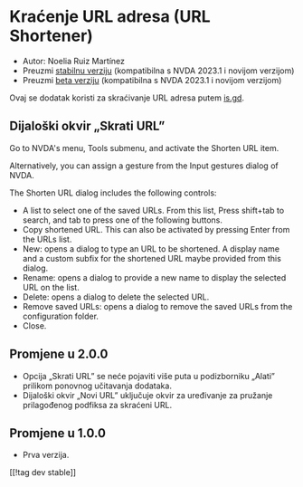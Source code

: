 # Kraćenje URL adresa (URL Shortener) #

* Autor: Noelia Ruiz Martínez
* Preuzmi [stabilnu verziju][1] (kompatibilna s NVDA 2023.1 i novijom
  verzijom)
* Preuzmi [beta verziju][2] (kompatibilna s NVDA 2023.1 i novijom verzijom)

Ovaj se dodatak koristi za skraćivanje URL adresa putem [is.gd][3].

## Dijaloški okvir „Skrati URL” ##

Go to NVDA's menu, Tools submenu, and activate the Shorten URL item.

Alternatively, you can assign a gesture from the Input gestures dialog of
NVDA.

The Shorten URL dialog includes the following controls:

* A list to select one of the saved URLs. From this list, Press shift+tab to
  search, and tab to press one of the following buttons.
* Copy shortened URL. This can also be activated by pressing Enter from the
  URLs list.
* New: opens a dialog to type an URL to be shortened. A display name and a
  custom subfix for the shortened URL maybe provided from this dialog.
* Rename: opens a dialog to provide a new name to display the selected URL
  on the list.
* Delete: opens a dialog to delete the selected URL.
* Remove saved URLs: opens a dialog to remove the saved URLs from the
  configuration folder.
* Close.

## Promjene u 2.0.0 ##

* Opcija „Skrati URL” se neće pojaviti više puta u podizborniku „Alati”
  prilikom ponovnog učitavanja dodataka.
* Dijaloški okvir „Novi URL” uključuje okvir za uređivanje za pružanje
  prilagođenog podfiksa za skraćeni URL.

## Promjene u 1.0.0 ##

* Prva verzija.

[[!tag dev stable]]

[1]: https://www.nvaccess.org/addonStore/legacy?file=urlShortener

[2]: https://www.nvaccess.org/addonStore/legacy?file=urlShortener-beta

[3]: https://is.gd
